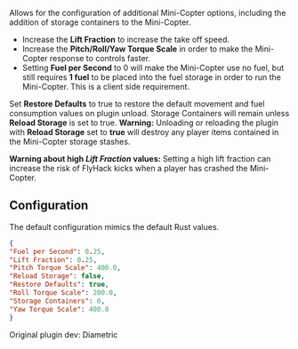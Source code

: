 ﻿Allows for the configuration of additional Mini-Copter options, including the addition of storage containers to the Mini-Copter.

* Increase the **Lift Fraction** to increase the take off speed.
* Increase the **Pitch/Roll/Yaw Torque Scale** in order to make the Mini-Copter response to controls faster.
* Setting **Fuel per Second** to 0 will make the Mini-Copter use no fuel, but still requires **1 fuel** to be placed into the fuel storage in order to run the Mini-Copter. This is a client side requirement.

Set **Restore Defaults** to true to restore the default movement and fuel consumption values on plugin unload.   Storage Containers will remain unless **Reload Storage** is set to true. **Warning:** Unloading or reloading the plugin with **Reload Storage** set to **true** will destroy any player items contained in the Mini-Copter storage stashes.

**Warning about high *Lift Fraction* values:** Setting a high lift fraction can increase the risk of FlyHack kicks when a player has crashed the Mini-Copter.

## Configuration

The default configuration mimics the default Rust values.

```json
{
"Fuel per Second": 0.25,
"Lift Fraction": 0.25,
"Pitch Torque Scale": 400.0,
"Reload Storage": false,
"Restore Defaults": true,
"Roll Torque Scale": 200.0,
"Storage Containers": 0,
"Yaw Torque Scale": 400.0
}
```

Original plugin dev: Diametric
